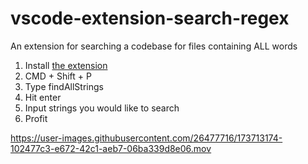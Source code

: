 # vscode-extension-search-regex
An extension for searching a codebase for files containing ALL words 

1. Install [the extension](https://marketplace.visualstudio.com/items?itemName=DustinByers.vscode-extension-search-regex)
2. CMD + Shift + P
3. Type findAllStrings
4. Hit enter
5. Input strings you would like to search
6. Profit

https://user-images.githubusercontent.com/26477716/173713174-102477c3-e672-42c1-aeb7-06ba339d8e06.mov
